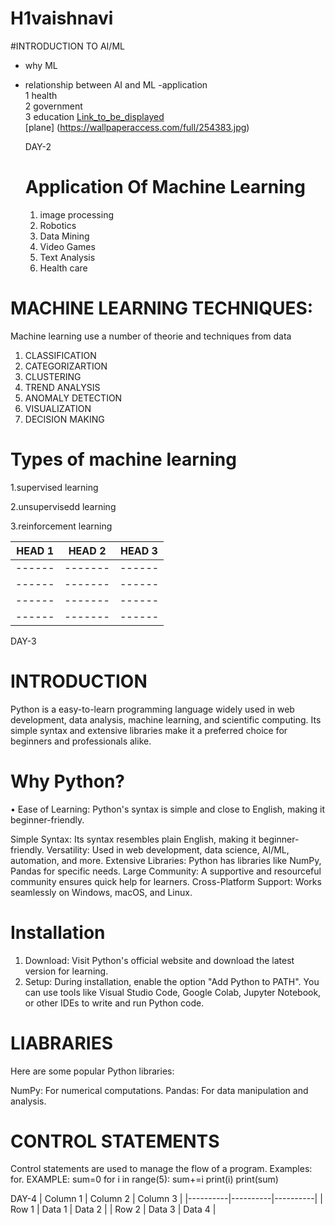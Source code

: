# H1vaishnavi

#INTRODUCTION TO AI/ML  
- why ML  
- relationship between AI and ML
-application  
1 health  
2 government  
3 education
[Link_to_be_displayed](https://www.google.com/)  
[plane]
(https://wallpaperaccess.com/full/254383.jpg)

  DAY-2
  # Application Of Machine Learning
  1. image processing
  2. Robotics
  3. Data Mining
  4. Video Games
  5. Text Analysis
  6. Health care
     
# MACHINE LEARNING TECHNIQUES:
   Machine learning use a number of theorie and techniques from data

1. CLASSIFICATION
2. CATEGORIZARTION
3. CLUSTERING
4. TREND ANALYSIS
5. ANOMALY DETECTION
6. VISUALIZATION
7. DECISION MAKING


# Types of machine learning
1.supervised learning

2.unsupervisedd learning

3.reinforcement learning
   

|HEAD 1| HEAD 2|HEAD 3|
|------|-------|------|
|------|-------|------|
|------|-------|------|
|------|-------|------|
|------|-------|------|



DAY-3

# INTRODUCTION
Python is a easy-to-learn programming language widely used in web development, data analysis, machine learning, and scientific computing. Its simple syntax and extensive libraries make it a preferred choice for beginners and professionals alike.


# Why Python?
• Ease of Learning: Python's syntax is simple and close to English, making it beginner-friendly.

 Simple Syntax: Its syntax resembles plain English, making it beginner-friendly.
 Versatility: Used in web development, data science, AI/ML, automation, and more.
 Extensive Libraries: Python has libraries like NumPy, Pandas for specific needs.
 Large Community: A supportive and resourceful community ensures quick help for learners.
 Cross-Platform Support: Works seamlessly on Windows, macOS, and Linux.


# Installation

1. Download:
Visit Python's official website and download the latest version for learning.
2. Setup:
During installation, enable the option "Add Python to PATH".
You can use tools like Visual Studio Code, Google Colab, Jupyter Notebook, or other IDEs to write and run Python code.


# LIABRARIES
Here are some popular Python libraries:

NumPy: For numerical computations.
Pandas: For data manipulation and analysis.


# CONTROL STATEMENTS
   
Control statements are used to manage the flow of a program. Examples: for.
EXAMPLE:
sum=0
for i in range(5):
    sum+=i
    print(i)
print(sum)

DAY-4
| Column 1 | Column 2 | Column 3 |
|----------|----------|----------|
| Row 1    | Data 1   | Data 2   |
| Row 2    | Data 3   | Data 4   |


